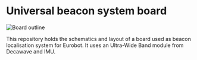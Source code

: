 # Universal beacon system board

![Board outline](board_outline.png)

This repository holds the schematics and layout of a board used as beacon localisation system for Eurobot.
It uses an Ultra-Wide Band module from Decawave and IMU.
